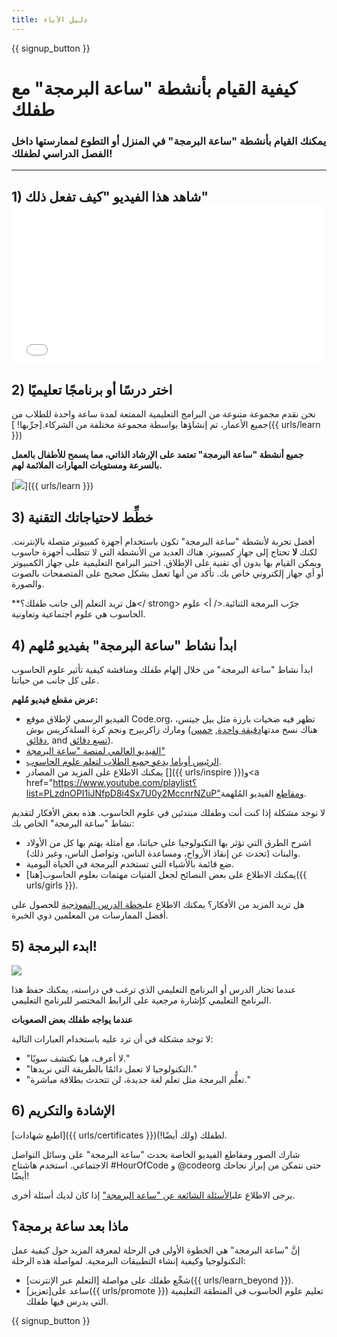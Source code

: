 ```yaml
---
title: دليل الآباء
---
```


{{ signup_button }}

# كيفية القيام بأنشطة "ساعة البرمجة" مع طفلك

### يمكنك القيام بأنشطة "ساعة البرمجة" في المنزل أو التطوع لممارستها داخل الفصل الدراسي لطفلك!

* * *

## 1) شاهد هذا الفيديو "كيف تفعل ذلك" <iframe width="500" height="255" src="//www.youtube.com/embed/SrnvvWDm73k" frameborder="0" allowfullscreen mark="crwd-mark"></iframe> 

## 2) اختر درسًا أو برنامجًا تعليميًا

نحن نقدم مجموعة متنوعة من البرامج التعليمية الممتعة لمدة ساعة واحدة للطلاب من جميع الأعمار، تم إنشاؤها بواسطة مجموعة مختلفة من الشركاء.[جرِّبها! ]({{ urls/learn }})

**جميع أنشطة "ساعة البرمجة" تعتمد على الإرشاد الذاتي، مما يسمح للأطفال بالعمل بالسرعة ومستويات المهارات الملائمة لهم.**

[![](/images/fit-700/tutorials.png)]({{ urls/learn }})

## 3) خطِّط لاحتياجاتك التقنية

أفضل تجربة لأنشطة "ساعة البرمجة" تكون باستخدام أجهزة كمبيوتر متصلة بالإنترنت. لكنك **لا** تحتاج إلى جهاز كمبيوتر. هناك العديد من الأنشطة التي لا تتطلب أجهزة حاسوب ويمكن القيام بها بدون أي تقنية على الإطلاق. اختبر البرامج التعليمية على جهاز الكمبيوتر أو أي جهاز إلكتروني خاص بك. تأكد من أنها تعمل بشكل صحيح على المتصفحات بالصوت والصورة.

**هل تريد التعلم إلى جانب طفلك؟</ strong> جرّب البرمجة الثنائية.</ أ> علوم الحاسوب هي علوم اجتماعية وتعاونية.</p> 

## 4) ابدأ نشاط "ساعة البرمجة" بفيديو مُلهم

ابدأ نشاط "ساعة البرمجة" من خلال إلهام طفلك ومناقشة كيفية تأثير علوم الحاسوب على كل جانب من حياتنا.

**عرض مقطع فيديو مُلهم:**

- الفيديو الرسمي لإطلاق موقع Code.org، تظهر فيه ضخيات بارزة مثل بيل جيتس، ومارك زاكربيرج ونجم كرة السلةكريس بوش (هناك نسخ مدتها[دقيقة واحدة](https://www.youtube.com/watch?v=qYZF6oIZtfc), [خمس دقائق](https://www.youtube.com/watch?v=nKIu9yen5nc), and [تسع دقائق](https://www.youtube.com/watch?v=dU1xS07N-FA)).
- [الفيديو العالمي لمنصة "ساعة البرمجة"](https://www.youtube.com/watch?v=KsOIlDT145A) 
- [الرئيس أوباما يدعو جميع الطلاب لتعلم علوم الحاسوب](https://www.youtube.com/watch?v=6XvmhE1J9PY).
- يمكنك الاطلاع على المزيد من المصادر []({{ urls/inspire }})و<a href="https://www.youtube.com/playlist؟list=PLzdnOPI1iJNfpD8i4Sx7U0y2MccnrNZuP"ومقاطع الفيديو</a> المُلهمة.

لا توجد مشكلة إذا كنت أنت وطفلك مبتدئين في علوم الحاسوب. هذه بعض الأفكار لتقديم نشاط "ساعة البرمجة" الخاص بك:

- اشرح الطرق التي تؤثر بها التكنولوجيا على حياتنا، مع أمثلة يهتم بها كل من الأولاد والبنات (تحدث عن إنقاذ الأرواح، ومساعدة الناس، وتواصل الناس، وغير ذلك).
- ضع قائمة بالأشياء التي تستخدم البرمجة في الحياة اليومية.
- يمكنك الاطلاع على بعض النصائح لجعل الفتيات مهتمات بعلوم الحاسوب[هنا]({{ urls/girls }}).

هل تريد المزيد من الأفكار؟ يمكنك الاطلاع على[خطة الدرس النموذجية](/files/AfterschoolEducatorLessonPlanOutline.docx) للحصول على أفضل الممارسات من المعلمين ذوي الخبرة.

## 5) ابدء البرمجة!

<img src="/images/fit-700/tutorial-short-link.png" />

عندما تختار الدرس أو البرنامج التعليمي الذي ترغب في دراسته، يمكنك حفظ هذا البرنامج التعليمي كإشارة مرجعية على الرابط المختصر للبرنامج التعليمي.

**عندما يواجه طفلك بعض الصعوبات**

لا توجد مشكلة في أن ترد عليه باستخدام العبارات التالية:

- "لا أعرف، هيا نكتشف سويًا."
- "التكنولوجيا لا تعمل دائمًا بالطريقة التي نريدها."
- "تعلُّم البرمجة مثل تعلم لغة جديدة، لن تتحدث بطلاقة مباشرة."

## 6) الإشادة والتكريم

[اطبع شهادات]({{ urls/certificates }})لطفلك (ولك أيضًا!).

شارك الصور ومقاطع الفيديو الخاصة بحدث "ساعة البرمجة" على وسائل التواصل الاجتماعي. استخدم هاشتاج #HourOfCode و @codeorg حتى نتمكن من إبراز نجاحك أيضًا!

يرجى الاطلاع على[الأسئلة الشائعة عن "ساعة البرمجة"](https://support.code.org/hc/en-us/categories/200147083-Hour-of-Code) إذا كان لديك أسئلة أخرى.

## ماذا بعد ساعة برمجة؟

إنَّ "ساعة البرمجة" هي الخطوة الأولى في الرحلة لمعرفة المزيد حول كيفية عمل التكنولوجيا وكيفية إنشاء التطبيقات البرمجية. لمواصلة هذه الرحلة:

- شجِّع طفلك على مواصلة [التعلم عبر الإنترنت]({{ urls/learn_beyond }}).
- ساعد على[تعزيز]({{ urls/promote }}) تعليم علوم الحاسوب في المنطقة التعليمية التي يدرس فيها طفلك.

{{ signup_button }}